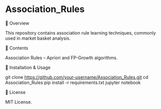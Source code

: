 # Association_Rules
📌 Overview

This repository contains association rule learning techniques, commonly used in market basket analysis.

📂 Contents

Association Rules – Apriori and FP-Growth algorithms.

🚀 Installation & Usage

git clone https://github.com/your-username/Association_Rules.git
cd Association_Rules
pip install -r requirements.txt
jupyter notebook

📜 License

MIT License.
